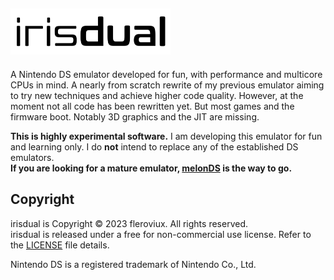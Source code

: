 <h2><img src="resources/logo-256x74.png"/></h2>

A Nintendo DS emulator developed for fun, with performance and multicore CPUs in mind.
A nearly from scratch rewrite of my previous emulator aiming to try new techniques and achieve higher code quality.
However, at the moment not all code has been rewritten yet. But most games and the firmware boot. Notably 3D graphics and the JIT are missing.


**This is highly experimental software.**
I am developing this emulator for fun and learning only.
I do **not** intend to replace any of the established DS emulators.  
**If you are looking for a mature emulator, [melonDS](https://github.com/melonDS-emu/melonDS) is the way to go.**

## Copyright

irisdual is Copyright © 2023 fleroviux. All rights reserved.<br>
irisdual is released under a free for non-commercial use license. Refer to the [LICENSE](LICENSE.md) file details.

Nintendo DS is a registered trademark of Nintendo Co., Ltd.
